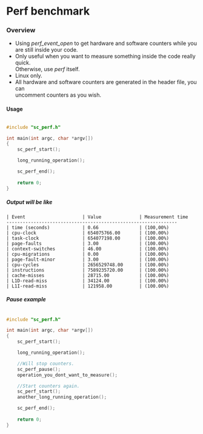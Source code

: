 # Perf benchmark

### Overview 

- Using <i>perf_event_open</i> to get hardware and software counters while you  
  are still inside your code.
- Only useful when you want to measure something inside the code really quick.  
  Otherwise, use <i>perf</i> itself.
- Linux only.
- All hardware and software counters are generated in the header file, you can  
  uncomment counters as you wish.

#### Usage

```c

#include "sc_perf.h"  

int main(int argc, char *argv[])
{
    sc_perf_start();

    long_running_operation();

    sc_perf_end();
  
    return 0;
}

```
##### Output will be like
```
| Event                     | Value              | Measurement time  
---------------------------------------------------------------
| time (seconds)            | 0.66               | (100,00%)  
| cpu-clock                 | 654075766.00       | (100.00%)  
| task-clock                | 654077198.00       | (100.00%)  
| page-faults               | 3.00               | (100.00%)  
| context-switches          | 46.00              | (100.00%)  
| cpu-migrations            | 0.00               | (100.00%)  
| page-fault-minor          | 3.00               | (100.00%)  
| cpu-cycles                | 2656529748.00      | (100.00%)  
| instructions              | 7589235720.00      | (100.00%)  
| cache-misses              | 28715.00           | (100.00%)  
| L1D-read-miss             | 34124.00           | (100.00%)  
| L1I-read-miss             | 121958.00          | (100.00%) 
```

##### Pause example
```c

#include "sc_perf.h"

int main(int argc, char *argv[])
{
    sc_perf_start();

    long_running_operation();

    //Will stop counters.
    sc_perf_pause();
    operation_you_dont_want_to_measure();

    //Start counters again.
    sc_perf_start();
    another_long_running_operation();

    sc_perf_end();
  
    return 0;
}

```
